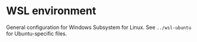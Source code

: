 # WSL environment

General configuration for Windows Subsystem for Linux.
See `../wsl-ubuntu` for Ubuntu-specific files.
